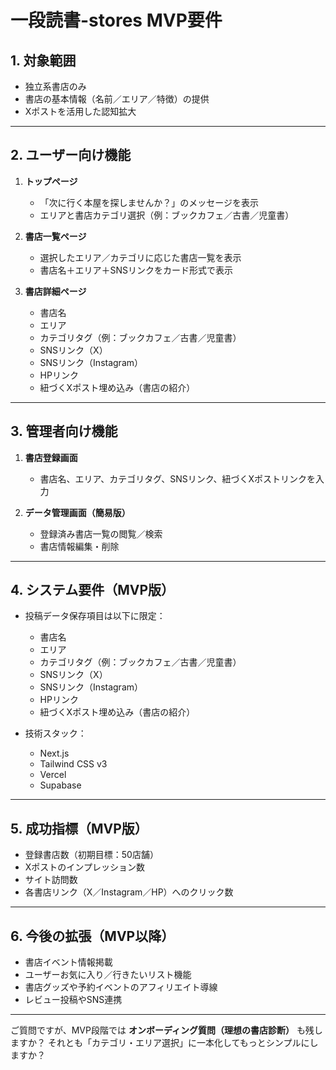 # 一段読書-stores MVP要件

## 1. 対象範囲
* 独立系書店のみ
* 書店の基本情報（名前／エリア／特徴）の提供
* Xポストを活用した認知拡大

---

## 2. ユーザー向け機能

1. **トップページ**

   * 「次に行く本屋を探しませんか？」のメッセージを表示
   * エリアと書店カテゴリ選択（例：ブックカフェ／古書／児童書）

2. **書店一覧ページ**

   * 選択したエリア／カテゴリに応じた書店一覧を表示
   * 書店名＋エリア＋SNSリンクをカード形式で表示

3. **書店詳細ページ**

   * 書店名
   * エリア
   * カテゴリタグ（例：ブックカフェ／古書／児童書）
   * SNSリンク（X）
   * SNSリンク（Instagram）
   * HPリンク
   * 紐づくXポスト埋め込み（書店の紹介）

---

## 3. 管理者向け機能

1. **書店登録画面**

   * 書店名、エリア、カテゴリタグ、SNSリンク、紐づくXポストリンクを入力

2. **データ管理画面（簡易版）**

   * 登録済み書店一覧の閲覧／検索
   * 書店情報編集・削除

---

## 4. システム要件（MVP版）

* 投稿データ保存項目は以下に限定：

   * 書店名
   * エリア
   * カテゴリタグ（例：ブックカフェ／古書／児童書）
   * SNSリンク（X）
   * SNSリンク（Instagram）
   * HPリンク
   * 紐づくXポスト埋め込み（書店の紹介）
 
* 技術スタック：
   * Next.js
   * Tailwind CSS v3
   * Vercel
   * Supabase

---

## 5. 成功指標（MVP版）

* 登録書店数（初期目標：50店舗）
* Xポストのインプレッション数
* サイト訪問数
* 各書店リンク（X／Instagram／HP）へのクリック数

---

## 6. 今後の拡張（MVP以降）

* 書店イベント情報掲載
* ユーザーお気に入り／行きたいリスト機能
* 書店グッズや予約イベントのアフィリエイト導線
* レビュー投稿やSNS連携

---

ご質問ですが、MVP段階では **オンボーディング質問（理想の書店診断）** も残しますか？
それとも「カテゴリ・エリア選択」に一本化してもっとシンプルにしますか？
